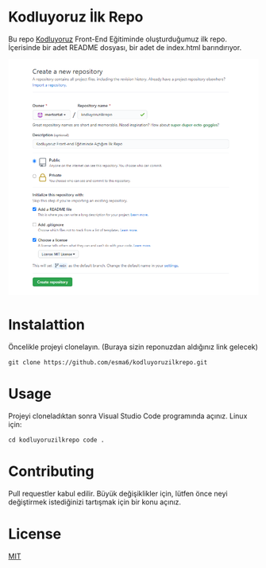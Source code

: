 # Kodluyoruz İlk Repo
Bu repo [Kodluyoruz](https://courses.kodluyoruz.org/) Front-End Eğitiminde oluşturduğumuz ilk repo. İçerisinde bir adet README dosyası, bir adet de index.html barındırıyor.

![resim](images/github.png)

# Instalattion
Öncelikle projeyi clonelayın. 
(Buraya sizin reponuzdan aldığınız link gelecek)

```
git clone https://github.com/esma6/kodluyoruzilkrepo.git
```

# Usage
Projeyi cloneladıktan sonra Visual Studio Code programında açınız.
Linux için:

```
cd kodluyoruzilkrepo code .
```

# Contributing
Pull requestler kabul edilir. Büyük değişiklikler için, lütfen önce neyi değiştirmek istediğinizi tartışmak için bir konu açınız.

# License
[MIT](https://choosealicense.com/licenses/mit/)
